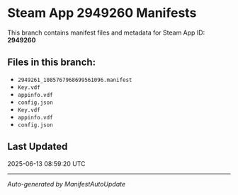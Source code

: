 # Steam App 2949260 Manifests

This branch contains manifest files and metadata for Steam App ID: **2949260**

## Files in this branch:
- `2949261_1085767968699561096.manifest`
- `Key.vdf`
- `appinfo.vdf`
- `config.json`
- `Key.vdf`
- `appinfo.vdf`
- `config.json`

## Last Updated
2025-06-13 08:59:20 UTC

---
*Auto-generated by ManifestAutoUpdate*
